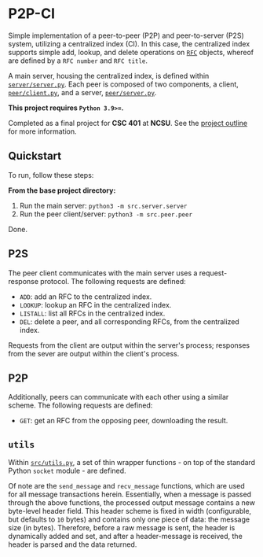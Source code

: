 # P2P-CI

Simple implementation of a peer-to-peer (P2P) and peer-to-server (P2S) system, utilizing
a centralized index (CI). In this case, the centralized index supports simple add,
lookup, and delete operations on [`RFC`](https://www.rfc-editor.org/retrieve/bulk/)
objects, whereof are defined by a `RFC number` and `RFC title`.

A main server, housing the centralized index, is defined within
[`server/server.py`](src/server/server.py). Each peer is composed of two components, a
client, [`peer/client.py`](src/peer/client.py), and a server,
[`peer/server.py`](src/peer/server.py).

**This project requires `Python 3.9>=`.**

Completed as a final project for **CSC 401** at **NCSU**. See the
[project outline](docs/proj1.pdf) for more information.

## Quickstart

To run, follow these steps:

**From the base project directory:**

1. Run the main server: `python3 -m src.server.server`
2. Run the peer client/server: `python3 -m src.peer.peer`

Done.

## P2S

The peer client communicates with the main server uses a request-response protocol. The
following requests are defined:

-   `ADD`: add an RFC to the centralized index.
-   `LOOKUP`: lookup an RFC in the centralized index.
-   `LISTALL`: list all RFCs in the centralized index.
-   `DEL`: delete a peer, and all corresponding RFCs, from the centralized index.

Requests from the client are output within the server's process; responses from the
sever are output within the client's process.

## P2P

Additionally, peers can communicate with each other using a similar scheme. The
following requests are defined:

-   `GET`: get an RFC from the opposing peer, downloading the result.

## `utils`

Within [`src/utils.py`](src/utils.py), a set of thin wrapper functions - on top of the
standard Python `socket` module - are defined.

Of note are the `send_message` and `recv_message` functions, which are used for all
message transactions herein. Essentially, when a message is passed through the above
functions, the processed output message contains a new byte-level header field. This
header scheme is fixed in width (configurable, but defaults to `10` bytes) and contains
only one piece of data: the message size (in bytes). Therefore, before a raw message is
sent, the header is dynamically added and set, and after a header-message is received,
the header is parsed and the data returned.
